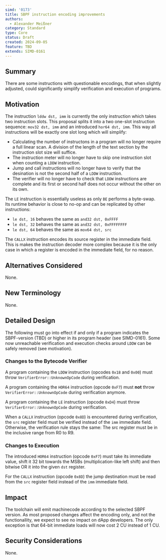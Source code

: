```yaml
---
simd: '0173'
title: SBPF instruction encoding improvements
authors:
  - Alexander Meißner
category: Standard
type: Core
status: Draft
created: 2024-09-05
feature: TBD
extends: SIMD-0161
---
```


## Summary

There are some instructions with questionable encodings, that when slightly
adjusted, could significantly simplify verification and execution of programs.

## Motivation

The instruction `lddw dst, imm` is currently the only instruction which takes
two instruction slots. This proposal splits it into a two one-slot instruction
sequence: `mov32 dst, imm` and an introduced `hor64 dst, imm`. This way all
instructions will be exactly one slot long which will simplify:

- Calculating the number of instructons in a program will no longer require a
full linear scan. A division of the length of the text section by the
instruction slot size will suffice.
- The instruction meter will no longer have to skip one instruction slot when
counting a `LDDW` instruction.
- Jump and call instructions will no longer have to verify that the desination
is not the second half of a `LDDW` instruction.
- The verifier will no longer have to check that `LDDW` instructions are
complete and its first or second half does not occur without the other on its
own.

The `LE` instruction is essentially useless as only `BE` performs a byte-swap.
Its runtime behavior is close to no-op and can be replicated by other
instructions:

- `le dst, 16` behaves the same as `and32 dst, 0xFFFF`
- `le dst, 32` behaves the same as `and32 dst, 0xFFFFFFFF`
- `le dst, 64` behaves the same as `mov64 dst, src`

The `CALLX` instruction encodes its source register in the immediate field.
This is makes the instruction decoder more complex because it is the only case
in which a register is encoded in the immediate field, for no reason.

## Alternatives Considered

None.

## New Terminology

None.

## Detailed Design

The following must go into effect if and only if a program indicates the
SBPF-version (TBD) or higher in its program header (see SIMD-0161). Some now
unreachable verification and execution checks around `LDDW` can be safely
removed (see motivation).

### Changes to the Bytecode Verifier

A program containing the `LDDW` instruction (opcodes `0x18` and `0x00`) must
throw `VerifierError::UnknownOpCode` during verification.

A program containing the `HOR64` instruction (opcode `0xF7`) must
**not** throw `VerifierError::UnknownOpCode` during verification anymore.

A program containing the `LE` instruction (opcode `0xD4`) must throw
`VerifierError::UnknownOpCode` during verification.

When a `CALLX` instruction (opcode `0x8D`) is encountered during verification,
the `src` register field must be verified instead of the `imm` immediate field.
Otherwise, the verification rule stays the same: The src register must be in
the inclusive range from R0 to R9.

### Changes to Execution

The introduced `HOR64` instruction (opcode `0xF7`) must take its immediate
value, shift it 32 bit towards the MSBs (multiplication-like left shift) and
then bitwise OR it into the given `dst` register.

For the `CALLX` instruction (opcode `0x8D`) the jump destination must be read
from the `src` register field instead of the `imm` immediate field.

## Impact

The toolchain will emit machinecode according to the selected SBPF version.
As most proposed changes affect the encoding only, and not the functionallity,
we expect to see no impact on dApp developers. The only exception is that
64-bit immediate loads will now cost 2 CU instead of 1 CU.

## Security Considerations

None.
